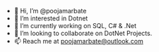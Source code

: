 - 👋 Hi, I’m @poojamarbate
- 👀 I’m interested in Dotnet
- 🌱 I’m currently working on SQL, C# & .Net
- 💞 I’m looking to collaborate on DotNet Projects.
- 📫 Reach me at poojamarbate@outlook.com
